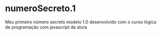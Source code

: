 # numeroSecreto.1
Meu primeiro número secreto modelo 1.0 desenvolvido com o curso lógica de programação com javascript da alura
